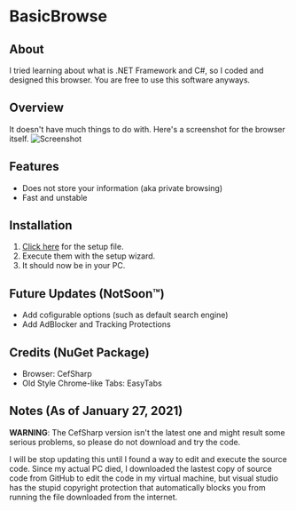 # BasicBrowse

## About

I tried learning about what is .NET Framework and C#, so I coded and designed this browser.
You are free to use this software anyways.

## Overview

It doesn't have much things to do with. Here's a screenshot for the browser itself.
![Screenshot](https://i.imgur.com/uk6dDDd.png)

## Features

- Does not store your information (aka private browsing)
- Fast and unstable

## Installation

1. [Click here](https://github.com/raymond-1227/BasicBrowse/tree/master/BasicBrowse%20Setup/Debug) for the setup file.
2. Execute them with the setup wizard.
3. It should now be in your PC.

## Future Updates (NotSoon™)

- Add cofigurable options (such as default search engine)
- Add AdBlocker and Tracking Protections

## Credits (NuGet Package)

 - Browser: CefSharp
 - Old Style Chrome-like Tabs: EasyTabs


## Notes (As of January 27, 2021)

**WARNING**:  The CefSharp version isn't the latest one and might result some serious problems, so please do not download and try the code.

I will be stop updating this until I found a way to edit and execute the source code. Since my actual PC died, I downloaded the lastest copy of source code from GitHub to edit the code in my virtual machine, but visual studio has the stupid copyright protection that automatically blocks you from running the file downloaded from the internet.
